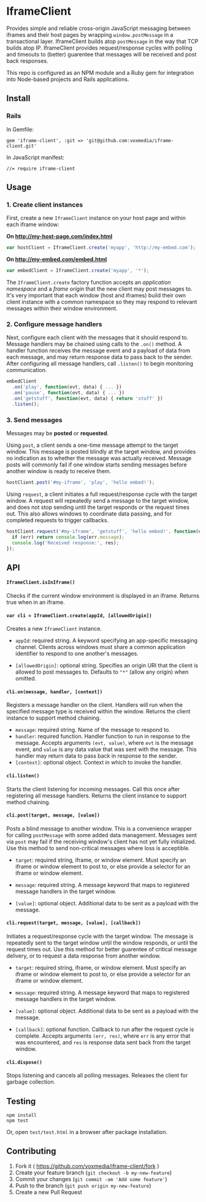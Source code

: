 # IframeClient

Provides simple and reliable cross-origin JavaScript messaging between iframes and their host pages by wrapping `window.postMessage` in a transactional layer. IframeClient builds atop `postMessage` in the way that TCP builds atop IP. IframeClient provides request/response cycles with polling and timeouts to (better) guarentee that messages will be received and post back responses.

This repo is configured as an NPM module and a Ruby gem for integration into Node-based projects and Rails applications.

## Install

### Rails

In Gemfile:

`gem 'iframe-client', :git => 'git@github.com:voxmedia/iframe-client.git'`

In JavaScript manifest:

`//= require iframe-client`

## Usage

### 1. Create client instances

First, create a new `IframeClient` instance on your host page and within each iframe window:

**On http://my-host-page.com/index.html**

```javascript
var hostClient = IframeClient.create('myapp', 'http://my-embed.com');
```

**On http://my-embed.com/embed.html**

```javascript
var embedClient = IframeClient.create('myapp', '*');
```

The `IframeClient.create` factory function accepts an _application namespace_ and a _frame origin_ that the new client may post messages to. It's very important that each window (host and iframes) build their own client instance with a common namespace so they may respond to relevant messages within their window environment.

### 2. Configure message handlers

Next, configure each client with the messages that it should respond to. Message handlers may be chained using calls to the `.on()` method. A handler function receives the message event and a payload of data from each message, and may return response data to pass back to the sender. After configuring all message handlers, call `.listen()` to begin monitoring communication.

```javascript
embedClient
  .on('play', function(evt, data) { ... })
  .on('pause', function(evt, data) { ... })
  .on('getstuff', function(evt, data) { return 'stuff' })
  .listen();
```

### 3. Send messages

Messages may be **posted** or **requested**.

Using `post`, a client sends a one-time message attempt to the target window. This message is posted blindly at the target window, and provides no indication as to whether the message was actually received. Message posts will commonly fail if one window starts sending messages before another window is ready to receive them.

```javascript
hostClient.post('#my-iframe', 'play', 'hello embed!');
```

Using `request`, a client initiates a full request/response cycle with the target window. A request will repeatedly send a message to the target window, and does not stop sending until the target responds or the request times out. This also allows windows to coordinate data passing, and for completed requests to trigger callbacks.

```javascript
hostClient.request('#my-iframe', 'getstuff', 'hello embed!', function(err, res) {
  if (err) return console.log(err.message);
  console.log('Received response:', res);
});
```

## API

#### `IframeClient.isInIframe()`

Checks if the current window environment is displayed in an iframe. Returns true when in an iframe.

#### `var cli = IframeClient.create(appId, [allowedOrigin])`

Creates a new `IframeClient` instance.

* `appId`: required string. A keyword specifying an app-specific messaging channel. Clients across windows must share a common application identifier to respond to one another's messages.

* `[allowedOrigin]`: optional string. Specifies an origin URI that the client is allowed to post messages to. Defaults to `"*"` (allow any origin) when omitted.

#### `cli.on(message, handler, [context])`

Registers a message handler on the client. Handlers will run when the specified message type is received within the window. Returns the client instance to support method chaining.

* `message`: required string. Name of the message to respond to.
* `handler`: required function. Handler function to run in response to the message. Accepts arguments `(evt, value)`, where `evt` is the message event, and `value` is any data value that was sent with the message. This handler may return data to pass back in response to the sender.
* `[context]`: optional object. Context in which to invoke the handler.

#### `cli.listen()`

Starts the client listening for incoming messages. Call this once after registering all message handlers. Returns the client instance to support method chaining.

#### `cli.post(target, message, [value])`

Posts a blind message to another window. This is a convenience wrapper for calling `postMessage` with some added data management. Messages sent via `post` may fail if the receiving window's client has not yet fully initialized. Use this method to send non-critical messages where loss is acceptible.

* `target`: required string, iframe, or window element. Must specify an iframe or window element to post to, or else provide a selector for an iframe or window element.

* `message`: required string. A message keyword that maps to registered message handlers in the target window.

* `[value]`: optional object. Additional data to be sent as a payload with the message.

#### `cli.request(target, message, [value], [callback])`

Initiates a request/response cycle with the target window. The message is repeatedly sent to the target window until the window responds, or until the request times out. Use this method for better guarentee of critical message delivery, or to request a data response from another window.

* `target`: required string, iframe, or window element. Must specify an iframe or window element to post to, or else provide a selector for an iframe or window element.

* `message`: required string. A message keyword that maps to registered message handlers in the target window.

* `[value]`: optional object. Additional data to be sent as a payload with the message.

* `[callback]`: optional function. Callback to run after the request cycle is complete. Accepts arguments `(err, res)`, where `err` is any error that was encountered, and `res` is response data sent back from the target window.

#### `cli.dispose()`

Stops listening and cancels all polling messages. Releases the client for garbage collection.

## Testing

```
npm install
npm test
```

Or, open `test/test.html` in a browser after package installation.

## Contributing

1. Fork it ( https://github.com/voxmedia/iframe-client/fork )
2. Create your feature branch (`git checkout -b my-new-feature`)
3. Commit your changes (`git commit -am 'Add some feature'`)
4. Push to the branch (`git push origin my-new-feature`)
5. Create a new Pull Request